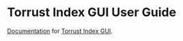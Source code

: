 # Torrust Index GUI User Guide

[Documentation](./docs/index.md) for [Torrust Index GUI](https://github.com/torrust/torrust-index-gui).
